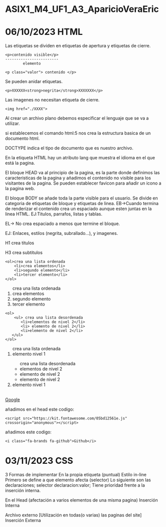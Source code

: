 # ASIX1_M4_UF1_A3_AparicioVeraEric

06/10/2023
HTML
======================
Las etiquetas se dividen en etiquetas de apertura y etiquetas de cierre.
```
<p>contenido visible</p>
------------------------
        elemento
```


```
<p class="valor"> contenido </p>
```

Se pueden anidar etiquetas.
```
<p>XXXXXX<strong>negrita</strong>XXXXXXX</p>
```

Las imagenes no necesitan etiqueta de cierre.
```
<img href="./XXXX">
```


Al crear un archivo plano debemos especificar el lenguaje que se va a utilizar.

si establecemos el comando html:5 nos crea la estructura basica de un documento html.

DOCTYPE indica el tipo de documento que es nuestro archivo.

En la etiqueta HTML hay un atributo lang que muestra el idioma en el que está la pagina.

El bloque HEAD va al principio de la pagina, es la parte donde definimos las caracteristicas de la pagina y añadimos el contenido no visible para los visitantes de la pagina. Se pueden establecer favicon para añadir un icono a la pagina web.

El bloque BODY se añade toda la parte visible para el usuario. 
Se divide en categoria de etiquetas de bloque y etiquetas de linea.
EB->Cuando termina de renderizar el contenido crea un espaciado aunque esten juntas en la linea HTML.
EJ:Titulos, parrafos, listas y tablas.

EL-> No crea espaciado a menos que termine el bloque.

EJ: Enlaces, estilos (negrita, subrallado...), y imagenes.

H1 crea titulos

H3 crea subtitulos
```
<ol>crea una lista ordenada
    <li>crea elementos</li>
    <li>segundo elemento</li>
    <li>tercer elemento</li>
</ol>
```

<ol>crea una lista ordenada
    <li>crea elementos</li>
    <li>segundo elemento</li>
    <li>tercer elemento</li>
</ol>

```
<ol>
    <ul> crea una lista desordenada
       <li>elementos de nivel 2</li>
       <li> elemento de nivel 2</li>
       <li>elemento de nivel 2</li>
   </ul>
</ol>
```

<ol> crea una lista ordenada
    <li>elemento nivel 1</li>
    <ul> crea una lista desordenada
       <li>elementos de nivel 2</li>
       <li> elemento de nivel 2</li>
       <li>elemento de nivel 2</li>
   </ul>
   <li>elemento nivel 1</li>
</ol>
</br>
<a href="https://www.google.es" target="_blank">Google</a>



añadimos en el head este codigo: 
```
<script src="https://kit.fontawesome.com/05bd12561e.js" crossorigin="anonymous"></script> 
```

añadimos este codigo:
```
<i class="fa-brands fa-github">Github</i>
```

<h1> 03/11/2023 CSS</h1>
3 Formas de implementar
En la propia etiqueta (puntual)
Estilo in-line
Primero se define a que elemento afecta (selector)
Lo siguiente son las declaraciones;
selector declaracion:valor;
Tiene prioridad frente a la inserción interna.

En el Head (afectación a varios elementos de una misma pagina)
Inserción Interna

Archivo externo [Utilización en todas(o varias) las paginas del site]
Inserción Externa
